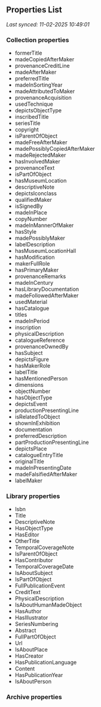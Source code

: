 ## Properties List

_Last synced: 11-02-2025 10:49:01_

### Collection properties
- formerTitle
- madeCopiedAfterMaker
- provenanceCreditLine
- madeAfterMaker
- preferredTitle
- madeInSortingYear
- madeAttributedToMaker
- provenanceAcquisition
- usedTechnique
- depictsObjectType
- inscribedTitle
- seriesTitle
- copyright
- isParentOfObject
- madeFreeAfterMaker
- madePossiblyCopiedAfterMaker
- madeRejectedMaker
- hasInvolvedMaker
- provenanceText
- isPartOfObject
- hasMuseumLocation
- descriptiveNote
- depictsIconclass
- qualifiedMaker
- isSignedBy
- madeInPlace
- copyNumber
- madeInMannerOfMaker
- hasStyle
- madePossiblyMaker
- labelDescription
- hasMuseumLocationHall
- hasModification
- makerFullRole
- hasPrimaryMaker
- provenanceRemarks
- madeInCentury
- hasLibraryDocumentation
- madeFollowedAfterMaker
- usedMaterial
- hasCatalogue
- titles
- madeInPeriod
- inscription
- physicalDescription
- catalogueReference
- provenanceOwnedBy
- hasSubject
- depictsFigure
- hasMakerRole
- labelTitle
- hasMentionedPerson
- dimensions
- objectNumber
- hasObjectType
- depictsEvent
- productionPresentingLine
- isRelatedToObject
- shownInExhibition
- documentation
- preferredDescription
- partProductionPresentingLine
- depictsPlace
- catalogueEntryTitle
- originalTitle
- madeInPresentingDate
- madeFalsifiedAfterMaker
- labelMaker
### Library properties
- Isbn
- Title
- DescriptiveNote
- HasObjectType
- HasEditor
- OtherTitle
- TemporalCoverageNote
- IsParentOfObject
- HasContributor
- TemporalCoverageDate
- IsAboutSubject
- IsPartOfObject
- FullPublicationEvent
- CreditText
- PhysicalDescription
- IsAboutHumanMadeObject
- HasAuthor
- HasIllustrator
- SeriesNumbering
- Abstract
- FullPartOfObject
- Url
- IsAboutPlace
- HasCreator
- HasPublicationLanguage
- Content
- HasPublicationYear
- IsAboutPerson
### Archive properties
